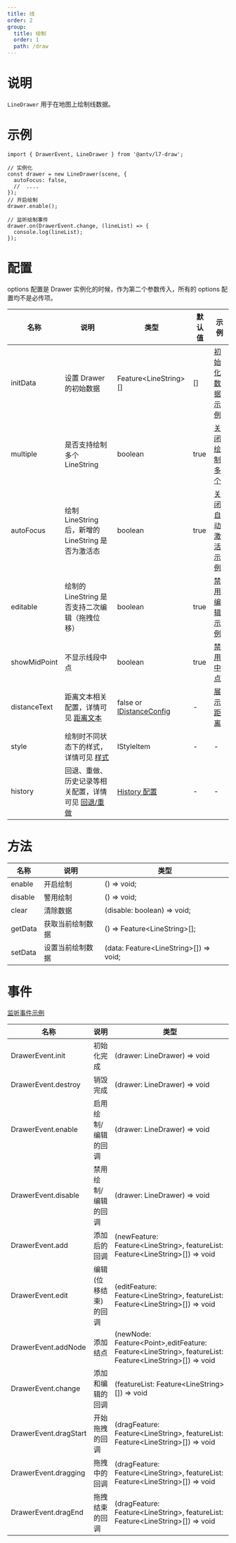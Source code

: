 ```yaml
---
title: 线
order: 2
group:
  title: 绘制
  order: 1
  path: /draw
---
```


# 说明

`LineDrawer` 用于在地图上绘制线数据。

# 示例

```tsx | pure
import { DrawerEvent, LineDrawer } from '@antv/l7-draw';

// 实例化
const drawer = new LineDrawer(scene, {
  autoFocus: false,
  //  ....
});
// 开启绘制
drawer.enable();

// 监听绘制事件
drawer.on(DrawerEvent.change, (lineList) => {
  console.log(lineList);
});
```

# 配置

options 配置是 Drawer 实例化的时候，作为第二个参数传入，所有的 options 配置均不是必传项。

| 名称         | 说明                                                                | 类型                                                 | 默认值 | 示例                                         |
| ------------ | ------------------------------------------------------------------- | ---------------------------------------------------- | ------ | -------------------------------------------- |
| initData     | 设置 Drawer 的初始数据                                              | Feature&lt;LineString&gt;[]                          | []     | [初始化数据示例](/example/line/init-data)    |
| multiple     | 是否支持绘制多个 LineString                                         | boolean                                              | true   | [关闭绘制多个](/example/line/multiple)       |
| autoFocus    | 绘制 LineString 后，新增的 LineString 是否为激活态                  | boolean                                              | true   | [关闭自动激活示例](/example/line/auto-focus) |
| editable     | 绘制的 LineString 是否支持二次编辑（拖拽位移）                      | boolean                                              | true   | [禁用编辑示例](/example/line/editable)       |
| showMidPoint | 不显示线段中点                                                      | boolean                                              | true   | [禁用中点](/example/line/mid-point)          |
| distanceText | 距离文本相关配置，详情可见 [距离文本](/docs/common/distance)          | false or [IDistanceConfig](/docs/common/distance#配置) | -      | [展示距离](/example/line/distance)           |
| style        | 绘制时不同状态下的样式，详情可见 [样式](/docs/style)                | IStyleItem                                           | -      | -                                            |
| history      | 回退、重做、历史记录等相关配置，详情可见 [回退/重做](/docs/history) | [History 配置](/docs/history)                        | -      | -                                            |

# 方法

| 名称    | 说明             | 类型                                         |
| ------- | ---------------- | -------------------------------------------- |
| enable  | 开启绘制         | () => void;                                  |
| disable | 警用绘制         | () => void;                                  |
| clear   | 清除数据         | (disable: boolean) => void;                  |
| getData | 获取当前绘制数据 | () => Feature&lt;LineString&gt;[];           |
| setData | 设置当前绘制数据 | (data: Feature&lt;LineString&gt;[]) => void; |

# 事件

[监听事件示例](/example/line/event)

| 名称                  | 说明                 | 类型                                                                                                                     |
| --------------------- | -------------------- | ------------------------------------------------------------------------------------------------------------------------ |
| DrawerEvent.init      | 初始化完成           | (drawer: LineDrawer) => void                                                                                             |
| DrawerEvent.destroy   | 销毁完成             | (drawer: LineDrawer) => void                                                                                             |
| DrawerEvent.enable    | 启用绘制/编辑的回调  | (drawer: LineDrawer) => void                                                                                             |
| DrawerEvent.disable   | 禁用绘制/编辑的回调  | (drawer: LineDrawer) => void                                                                                             |
| DrawerEvent.add       | 添加后的回调         | (newFeature: Feature&lt;LineString&gt;, featureList: Feature&lt;LineString&gt;[]) => void                                |
| DrawerEvent.edit      | 编辑(位移结束)的回调 | (editFeature: Feature&lt;LineString&gt;, featureList: Feature&lt;LineString&gt;[]) => void                               |
| DrawerEvent.addNode   | 添加结点             | (newNode: Feature&lt;Point&gt;,editFeature: Feature&lt;LineString&gt;, featureList: Feature&lt;LineString&gt;[]) => void |
| DrawerEvent.change    | 添加和编辑的回调     | (featureList: Feature&lt;LineString&gt;[]) => void                                                                       |
| DrawerEvent.dragStart | 开始拖拽的回调       | (dragFeature: Feature&lt;LineString&gt;, featureList: Feature&lt;LineString&gt;[]) => void                               |
| DrawerEvent.dragging  | 拖拽中的回调         | (dragFeature: Feature&lt;LineString&gt;, featureList: Feature&lt;LineString&gt;[]) => void                               |
| DrawerEvent.dragEnd   | 拖拽结束的回调       | (dragFeature: Feature&lt;LineString&gt;, featureList: Feature&lt;LineString&gt;[]) => void                               |

